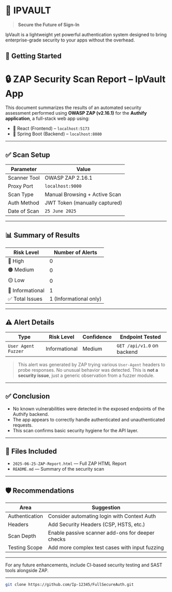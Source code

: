 # 🔐 IPVAULT

> **Secure the Future of Sign-In**

IpVault is a lightweight yet powerful authentication system designed to bring enterprise-grade security to your apps without the overhead.

## 🧪 Getting Started

# 🔒 ZAP Security Scan Report – IpVault App

This document summarizes the results of an automated security assessment performed using **OWASP ZAP (v2.16.1)** for the **Authify application**, a full-stack web app using:

- 🔹 React (Frontend) – `localhost:5173`
- 🔹 Spring Boot (Backend) – `localhost:8080`

---

## ✅ Scan Setup

| Parameter          | Value                         |
|--------------------|-------------------------------|
| Scanner Tool       | OWASP ZAP 2.16.1              |
| Proxy Port         | `localhost:9000`              |
| Scan Type          | Manual Browsing + Active Scan |
| Auth Method        | JWT Token (manually captured) |
| Date of Scan       | `25 June 2025`                |

---

## 📊 Summary of Results

| Risk Level     | Number of Alerts |
|----------------|------------------|
| 🔴 High         | 0                |
| 🟠 Medium       | 0                |
| 🟡 Low          | 0                |
| 🔵 Informational | 1                |
| ✅ Total Issues | 1 (Informational only) |

---

## ⚠️ Alert Details

| Type               | Risk Level    | Confidence | Endpoint Tested            |
|--------------------|---------------|------------|-----------------------------|
| `User Agent Fuzzer` | Informational | Medium     | `GET /api/v1.0` on backend  |

> This alert was generated by ZAP trying various `User-Agent` headers to probe responses. No unusual behavior was detected. This is **not a security issue**, just a generic observation from a fuzzer module.

---

## ✅ Conclusion

- No known vulnerabilities were detected in the exposed endpoints of the Authify backend.
- The app appears to correctly handle authenticated and unauthenticated requests.
- This scan confirms basic security hygiene for the API layer.

---

## 📁 Files Included

- `2025-06-25-ZAP-Report.html` — Full ZAP HTML Report
- `README.md` — Summary of the security scan

---

## 🛡️ Recommendations

| Area                | Suggestion                                     |
|---------------------|------------------------------------------------|
| Authentication      | Consider automating login with Context Auth   |
| Headers             | Add Security Headers (CSP, HSTS, etc.)        |
| Scan Depth          | Enable passive scanner add-ons for deeper checks |
| Testing Scope       | Add more complex test cases with input fuzzing |

---

For any future enhancements, include CI-based security testing and SAST tools alongside ZAP.

---


```bash
git clone https://github.com/Ip-12345/FullSecureAuth.git
